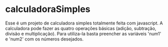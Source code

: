 # calculadoraSimples

Esse é um projeto de calculadora simples totalmente feita com javascript.
A calculadora pode fazer as quatro operações básicas (adição, subtração, divisão e multiplicação).
Para utiliza-la basta preencher as variáveis 'num1' e 'num2' com os números desejados.
